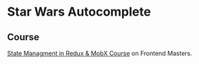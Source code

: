 # Star Wars Autocomplete

## Course

[State Managment in Redux & MobX Course](https://frontendmasters.com/courses/redux-mobx/) on Frontend Masters.
